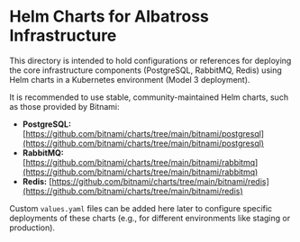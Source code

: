 # Helm Charts for Albatross Infrastructure

This directory is intended to hold configurations or references for deploying the core infrastructure components (PostgreSQL, RabbitMQ, Redis) using Helm charts in a Kubernetes environment (Model 3 deployment).

It is recommended to use stable, community-maintained Helm charts, such as those provided by Bitnami:

*   **PostgreSQL:** [https://github.com/bitnami/charts/tree/main/bitnami/postgresql](https://github.com/bitnami/charts/tree/main/bitnami/postgresql)
*   **RabbitMQ:** [https://github.com/bitnami/charts/tree/main/bitnami/rabbitmq](https://github.com/bitnami/charts/tree/main/bitnami/rabbitmq)
*   **Redis:** [https://github.com/bitnami/charts/tree/main/bitnami/redis](https://github.com/bitnami/charts/tree/main/bitnami/redis)

Custom `values.yaml` files can be added here later to configure specific deployments of these charts (e.g., for different environments like staging or production).
